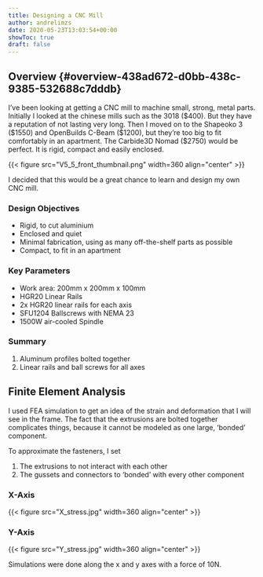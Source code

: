 ```yaml
---
title: Designing a CNC Mill
author: andrelimzs
date: 2020-05-23T13:03:54+00:00
showToc: true
draft: false
---
```

## Overview {#overview-438ad672-d0bb-438c-9385-532688c7dddb}

I&#8217;ve been looking at getting a CNC mill to machine small, strong, metal parts. Initially I looked at the chinese mills such as the 3018 (&#36;400). But they have a reputation of not lasting very long. Then I moved on to the Shapeoko 3 (&#36;1550) and OpenBuilds C-Beam (&#36;1200), but they&#8217;re too big to fit comfortably in an apartment. The Carbide3D Nomad (&#36;2750) would be perfect. It is rigid, compact and easily enclosed.

{{< figure src="V5_5_front_thumbnail.png" width=360  align="center" >}}

I decided that this would be a great chance to learn and design my own CNC mill.

### Design Objectives
- Rigid, to cut aluminium
- Enclosed and quiet
- Minimal fabrication, using as many off-the-shelf parts as possible
- Compact, to fit in an apartment



### Key Parameters

- Work area: 200mm x 200mm x 100mm
- HGR20 Linear Rails
- 2x HGR20 linear rails for each axis
- SFU1204 Ballscrews with NEMA 23
- 1500W air-cooled Spindle



### Summary

  1. Aluminum profiles bolted together
  2. Linear rails and ball screws for all axes



## Finite Element Analysis

I used FEA simulation to get an idea of the strain and deformation that I will see in the frame. The fact that the extrusions are bolted together complicates things, because it cannot be modeled as one large, &#8216;bonded&#8217; component.

To approximate the fasteners, I set

1. The extrusions to not interact with each other
2. The gussets and connectors to &#8216;bonded&#8217; with every other component



### X-Axis

{{< figure src="X_stress.jpg" width=360  align="center" >}}



### Y-Axis

  {{< figure src="Y_stress.jpg" width=360  align="center" >}}



Simulations were done along the x and y axes with a force of 10N.
